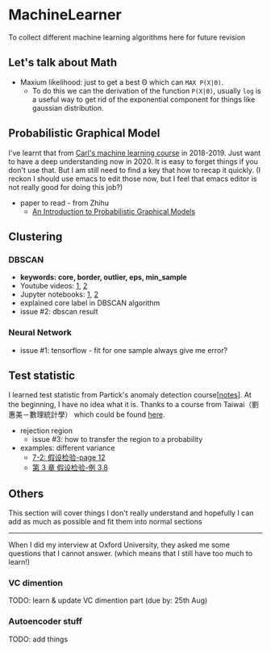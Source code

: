 # MachineLearner
To collect different machine learning algorithms here for future revision

## Let's talk about Math
- Maxium likelihood: just to get a best Θ which can `MAX P(X|Θ)`. 
    - To do this we can the derivation of the function `P(X|Θ)`, usually `log` is a useful way to get rid of the exponential component for things like gaussian distribution.
## Probabilistic Graphical Model
I've learnt that from [Carl's machine learning course](https://github.com/carlhenrikek/COMS30007) in 2018-2019. Just want to have a deep understanding now in 2020. It is easy to forget things if you don't use that. But I am still need to find a key that how to recap it quickly. (I reckon I should use emacs to edit those now, but I feel that emacs editor is not really good for doing this job?)

- paper to read - from Zhihu
    - [An Introduction to Probabilistic Graphical Models](http://shivani-agarwal.net/Teaching/CIS-520/Fall-2017/Lectures/PGMs/chapter2.pdf)
## Clustering
### DBSCAN

- **keywords: core, border, outlier, eps, min_sample**
- Youtube videos: [1](https://www.youtube.com/watch?v=C3r7tGRe2eI), [2](https://www.youtube.com/watch?v=5cOhL4B5waU)
- Jupyter notebooks: [1](https://nbviewer.jupyter.org/github/papayawarrior/public_talks/blob/master/pydata_nyc_DeBaCl.ipynb), [2](https://nbviewer.jupyter.org/github/papayawarrior/public_talks/blob/master/pydata_nyc_dbscan.ipynb)
- explained core label in DBSCAN algorithm
- issue #2: dbscan result

### Neural Network

- issue #1: tensorflow - fit for one sample always give me error?
 
## Test statistic
I learned test statistic from Partick's anomaly detection course[[notes](https://drive.google.com/drive/folders/0B9ODwgzxZIv8fjdpc1ozZXd5WTZObGYyeVV3d0JtYVdPSnJXamdJUWxQRklFMjJITVJUU1E?usp=sharing)]. At the beginning, I have no idea what it is. Thanks to a course from Taiwai（劉惠美－數理統計學） which could be found [here](http://ctld.video.nccu.edu.tw/media/751).

- rejection region
    - issue #3: how to transfer the region to a probability
- examples: different variance
    - [7-2: 假设检验-page 12](http://staff.ustc.edu.cn/~zwp/teach/Prob-Stat/Lec17_slides.pdf)
    - [第 3 章 假设检验-例 3.8](https://bookdown.org/hezhijian/book/test.html#section-59)

## Others
This section will cover things I don't really understand and hopefully I can add as much as possible and fit them into normal sections
***
When I did my interview at Oxford University, they asked me some questions that I cannot answer. (which means that I still have too much to learn!)
### VC dimention
TODO: learn & update VC dimention part (due by: 25th Aug)
### Autoencoder stuff
TODO: add things


